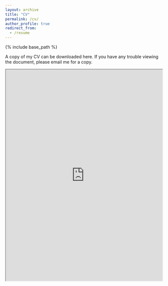 ```yaml
---
layout: archive
title: "CV"
permalink: /cv/
author_profile: true
redirect_from:
  - /resume
---
```


{% include base_path %}

A copy of my CV can be downloaded here. If you have any trouble viewing the document, please email me for a copy.

<iframe width="100%" height="680" src="https://drive.google.com/file/d/1L47PQxBQzpe2Cg2sbbyVDt-Bp-rt0H9p/preview"></iframe>
